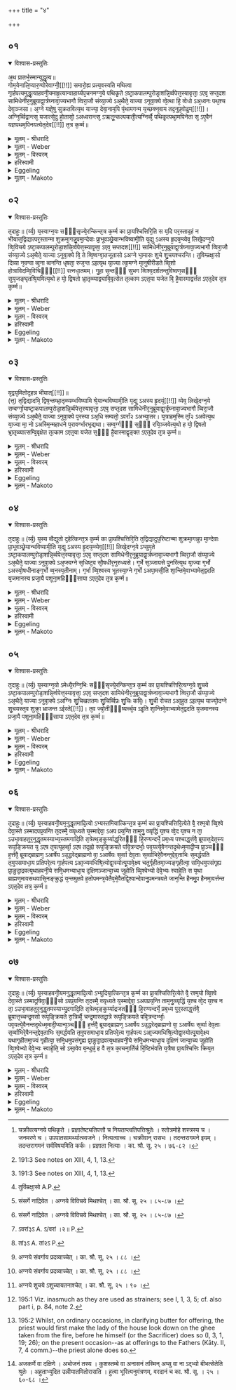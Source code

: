+++
title = "४"

+++


##  ०१


<details open><summary>विश्वास-प्रस्तुतिः</summary>

अ᳘थ प्रातर्भ᳘स्मान्युद्धृ᳘त्य॥  
गोम᳘येनालि᳘प्यार᳘ण्योरेवाग्नी᳘[[!!]] समारो᳘ह्य प्रत्य᳘वस्यति मथित्वा गा᳘र्हपत्यमुद्धृ᳘त्याहवनी᳘यमाहृ᳘त्यान्वाहार्य्यप᳘चनमग्न᳘ये पथिकृ᳘ते ऽष्टा᳘कपालम्पुरोडा᳘शन्नि᳘र्व्वपेत्त᳘स्यावृत्ता᳘ ऽएव᳘ सप्त᳘दश सामिधेनीर᳘नुब्रूयाद्वा᳘र्त्रघ्नावा᳘ज्यभागौ व्विरा᳘जौ संय्या᳘ज्ये ऽअ᳘थैते᳘ याज्या ऽनुवा᳘क्ये व्वे᳘त्था हि᳘ व्वेधो ऽअ᳘ध्वनः पथ᳘श्च देवा᳘ञ्जसा। अ᳘ग्ने यज्ञे᳘षु सुक्रतवित्य᳘थ याज्या᳘ देवा᳘नाम᳘पि पं᳘थामगन्म य᳘च्छक्न᳘वाम तद᳘नुप्र᳘वोढुम्[[!!]]। अग्नि᳘र्व्विद्वान्त्स᳘ यजात्से᳘दु हो᳘तासो᳘ ऽअध्वरान्त्स᳘ ऽऋतू᳘न्कल्पयाती᳘त्यग्निर्व्वै᳘ पथिकृ᳘त्पथा᳘मपिनेता स᳘ ऽए᳘वैनं यज्ञपथम᳘पिनयत्येत᳘देव[[!!]] त᳘त्र क᳘र्म्म॥
</details>

<details><summary>मूलम् - श्रीधरादि</summary>

अ᳘थ प्रातर्भ᳘स्मान्युद्धृ᳘त्य॥  
गोम᳘येनालि᳘प्यार᳘ण्योरेवाग्नी᳘[[!!]] समारो᳘ह्य प्रत्य᳘वस्यति मथित्वा गा᳘र्हपत्यमुद्धृ᳘त्याहवनी᳘यमाहृ᳘त्यान्वाहार्य्यप᳘चनमग्न᳘ये पथिकृ᳘ते ऽष्टा᳘कपालम्पुरोडा᳘शन्नि᳘र्व्वपेत्त᳘स्यावृत्ता᳘ ऽएव᳘ सप्त᳘दश सामिधेनीर᳘नुब्रूयाद्वा᳘र्त्रघ्नावा᳘ज्यभागौ व्विरा᳘जौ संय्या᳘ज्ये ऽअ᳘थैते᳘ याज्या ऽनुवा᳘क्ये व्वे᳘त्था हि᳘ व्वेधो ऽअ᳘ध्वनः पथ᳘श्च देवा᳘ञ्जसा। अ᳘ग्ने यज्ञे᳘षु सुक्रतवित्य᳘थ याज्या᳘ देवा᳘नाम᳘पि पं᳘थामगन्म य᳘च्छक्न᳘वाम तद᳘नुप्र᳘वोढुम्[[!!]]। अग्नि᳘र्व्विद्वान्त्स᳘ यजात्से᳘दु हो᳘तासो᳘ ऽअध्वरान्त्स᳘ ऽऋतू᳘न्कल्पयाती᳘त्यग्निर्व्वै᳘ पथिकृ᳘त्पथा᳘मपिनेता स᳘ ऽए᳘वैनं यज्ञपथम᳘पिनयत्येत᳘देव[[!!]] त᳘त्र क᳘र्म्म॥
</details>

<details><summary>मूलम् - Weber</summary>

अ᳘थ प्रातर्भ᳘स्मान्युद्धृ᳘त्य ॥  
गोम᳘येनालि᳘प्यार᳘ण्योरेॗवाग्नी᳘ समारो᳘ह्य प्रत्य᳘वस्यति मथित्वा गा᳘र्हपत्यमुद्धृ᳘त्याहवनी᳘यमाहृ᳘त्यान्वाहार्यप᳘चनमग्न᳘ये पथिकृ᳘तेऽष्टा᳘कपालं पुरोडा᳘शं नि᳘र्वपेत्त᳘स्यावृत्ता᳘ एव᳘ सप्त᳘दश सामिधेनीर᳘नुब्रूयाद्वा᳘र्त्रघ्नावा᳘ज्यभागौ विरा᳘जौ संयाॗज्येऽअ᳘थैते᳘ याज्यानुवाॗक्ये वे᳘त्था हि᳘ वेधोऽअ᳘ध्वनः पथ᳘श्च देवा᳘ञ्जसा अ᳘ग्ने यज्ञे᳘षु सुक्रतवित्य᳘थ याज्या᳘ देवा᳘नाम᳘पि प᳘न्थामगन्म य᳘च्छक्न᳘वाम त᳘दनुप्र᳘वोढुम् अग्नि᳘र्विद्वान्त्स᳘ यज्ञात्से᳘द हो᳘ता सो᳘ऽअध्वरान्त्स᳘ ऋतू᳘न्कल्पयाती᳘त्यग्निर्वै᳘ पथिकृ᳘त्पथा᳘मपिनेता स᳘ एॗवैनं यज्ञपथमपिनयत्येत᳘देव᳘ त᳘त्र क᳘र्म ॥
</details>

<details><summary>मूलम् - विस्वरम्</summary>


</details>

<details><summary>हरिस्वामी</summary>

अथ प्रातर्भस्मान्युद्धृत्य, गोमयेनालिप्य, अरण्योरेवाग्नी समारोह्य प्रत्यवस्यति । मथित्वा गार्हपत्यम्, उद्धृत्याहवनीयम्, आहृत्यान्वाहार्यपचनम्, अग्नये [^१_५९] पथिकृते ऽष्टाकपालं पुरोडाशं निर्वपेत् । तस्यावृत् । ता एव सप्तदश सामिधेनीरनुब्रूयात् । वार्त्रघ्नावाज्यभागौ । विराजौ संयाज्ये । अथैते याज्यानुवाक्ये- **"वेत्था हि वेधो अध्वनः पथश्च देवांजसा । अग्ने यज्ञेषु सुक्रतो"**- इति । अथ याज्या- **"देवानामपि पन्थामगन्म यच्छक्रवाम तदनु प्रवोढुम् । अग्निर्विद्वान्त्स यजात्सेदु होतासो अध्वरान्त्स ऋतून्कल्पयाति"**- इति । अग्निर्वै पथिकृत् । पथामपि नेता । स एवैनं यज्ञपथमपिनयति । एतदेव तत्र कर्म ॥ १ ॥ 

[^१_५९]: चक्रीवत्यग्नये पथिकृते । प्रज्ञातेष्ट्यतिपत्तौ च नियताप्त्वतिपत्तिश्रुतेः । स्तोत्रमोहे शस्त्रस्य च । जनमरणे च । उपपातसामर्थ्यात्स्वजने । नित्यत्वाच्च । चक्रीवान् रासभः । तदन्तरागमने इयम् । तदन्तरागमनं सर्वविषयमिति कर्कः । प्रज्ञाता नित्याः । का. श्रौ. सू. २५ । ७६-८२ । 
</details>

<details><summary>Eggeling</summary>

1. And, in the morning, having taken out the ashes, and smeared (the fire-places) with cow-dung, he lifts the two fires on the churning-sticks, and returns (to the offering-ground). Having then churned out the Gārhapatya, taken out the Āhavanīya, and brought the Anvāhārya-pacana (to the southern hearth), he should prepare a cake on eight potsherds to Agni Pathikr̥t (the path-maker). The course of procedure thereof (is as follows):--he should recite those same seventeen kindling-verses; the two butter-portions relate to the slaying of Vr̥tra [^egg_531]; the saṁyājyās are two Virāj verses [^egg_531]; and the invitatory and offering formulas are as follows:--(the anuvākyā, R̥g-veda VI, 16, 3), 'For thou, most wise Agni, divine disposer, readily knowest the ways and paths at sacrifices;' and the yājyā (R̥g-veda X, 2, 3), 'We have entered upon the path of the gods to carry on what we can do: the wise Agni shall sacrifice,

[^egg_531]: 191:3 See notes on XIII, 4, 1, 13.

he shall be the priest, he shall order the sacrifices and their seasons;' for Agni is the path-maker, the guide of paths: he, verily, guides him upon the path of sacrifice. This, then, is the rite performed in that case.
</details>

<details><summary>मूलम् - Makoto</summary>

अ᳓थ प्रा᳓त᳓र् भ᳓स्मा᳓न्य् उद्धृ᳓त्य ।॥  
गोम᳓येना᳓लि᳓प्या᳓र᳓ण्योर् एवा᳙ग्नी᳓ समा᳓रो᳓ह्य प्रत्य᳓वस्यति मथित्वा᳓ गा᳓र्हपत्यम् उद्धृ᳓त्या᳓हवनीयम् आ᳓हृ᳓त्या᳓न्वा᳓हा᳓र्यप᳓चनम् अग्न᳓ये पथिकृ᳓ते ऽष्टा᳓कपा᳓लं पुरोडा᳓शं नि᳓र्वपेत् त᳓स्या᳓वृ᳓त् ता᳓ एव᳓ सप्त᳓दश सा᳓मिधेनी᳓र् अ᳓नुब्रूया᳓द् वा᳓र्त्रघ्ना᳓व् आ᳓ज्यभा᳓गौ विरा᳓जौ संया᳓ज्ये᳙ अ᳓थैते᳓ या᳓ज्या᳓नुवा᳓क्ये᳙ वे᳓त्था᳓ हि᳓ वेधो᳓ अ᳓ध्वनः पथ᳓श् च देवा᳓ञ्जसा᳓ अ᳓ग्ने यज्ञे᳓षु सुक्रतव् इ᳓त्य् अ᳓थ या᳓ज्या᳓ देवा᳓ना᳓म् अ᳓पि प᳓न्था᳓म् अगन्म य᳓च् छक्न᳓वा᳓म त᳓द् अनुप्र᳓वोढुम् अग्नि᳓र् विद्वा᳓न्त् स᳓ यज्ञा᳓त् से᳓द् उ हो᳓ता᳓ सो᳓ अध्वरा᳓न्त् स᳓ ऋतू᳓न् कल्पया᳓ती᳓त्य् अग्नि᳓र् वै᳓ पथिकृ᳓त् पथा᳓म् अपिनेता᳓ स᳓ एवै᳙नं यज्ञपथ᳓म् अ᳓पिनयत्य् एत᳓द् एव᳓ त᳓त्र क᳓र्म ॥॥
</details>


##  ०२


<details open><summary>विश्वास-प्रस्तुतिः</summary>

त᳘दाहुः॥ 
(र्य्य᳘) य᳘स्याग्न᳘यः सᳫँ᳭सृज्ये᳘रन्किन्त᳘त्र क᳘र्म्म का प्रा᳘यश्चित्तिरि᳘ति स य᳘दि पर᳘स्ताद᳘हं न भीयात्त᳘द्विद्यात्पर᳘स्तान्मा शुक्रमा᳘गन्नु᳘पमा᳘न्देवाः प्रा᳘भूवञ्छ्रे᳘यान्भविष्यामी᳘ति य᳘द्यु ऽअस्य हृ᳘दय᳘म्व्येव᳘ लिखे᳘दग्न᳘ये व्वि᳘विचये ऽष्टा᳘कपालम्पुरोडा᳘शन्नि᳘र्व्वपेत्त᳘स्यावृ᳘त्ता᳘ ऽएव᳘ सप्तदश[[!!]] सामिधेनीर᳘नुब्रूयाद्वा᳘र्त्रघ्नावा᳘ज्यभागौ व्विरा᳘जौ संय्या᳘ज्ये ऽअ᳘थैते᳘ याज्या ऽनुवा᳘क्ये वि᳘ ते व्वि᳘ष्वग्वा᳘तजूतासो ऽअग्ने भा᳘मासः शुचे शु᳘चयश्चरन्ति। तुविम्म्रक्षा᳘सो दिव्या न᳘वग्वा व्व᳘ना व्वनन्ति धृषता᳘ रुज᳘न्त ऽइत्य᳘थ या᳘ज्या त्वा᳘मग्ने मा᳘नुषीरीडते व्वि᳘शो होत्राविदम्वि᳘विचिᳫँ᳭[[!!]] रत्नधा᳘तमम्। गु᳘हा स᳘न्तᳫँ᳭ सुभग व्विश्व᳘दर्शतन्तुविष्वण᳘सᳫँ᳭ सुय᳘जङ्घृतश्रि᳘यमित्य᳘थो ह यो᳘ द्विषतो भ्रा᳘तृव्व्याद्व्यावि᳘वृत्सेत त᳘त्काम ऽएत᳘या यजेत वि᳘ है᳘वास्माद्वर्त्तत ऽएत᳘देव त᳘त्र क᳘र्म्म॥
</details>

<details><summary>मूलम् - श्रीधरादि</summary>

त᳘दाहुः॥ 
(र्य्य᳘) य᳘स्याग्न᳘यः सᳫँ᳭सृज्ये᳘रन्किन्त᳘त्र क᳘र्म्म का प्रा᳘यश्चित्तिरि᳘ति स य᳘दि पर᳘स्ताद᳘हं न भीयात्त᳘द्विद्यात्पर᳘स्तान्मा शुक्रमा᳘गन्नु᳘पमा᳘न्देवाः प्रा᳘भूवञ्छ्रे᳘यान्भविष्यामी᳘ति य᳘द्यु ऽअस्य हृ᳘दय᳘म्व्येव᳘ लिखे᳘दग्न᳘ये व्वि᳘विचये ऽष्टा᳘कपालम्पुरोडा᳘शन्नि᳘र्व्वपेत्त᳘स्यावृ᳘त्ता᳘ ऽएव᳘ सप्तदश[[!!]] सामिधेनीर᳘नुब्रूयाद्वा᳘र्त्रघ्नावा᳘ज्यभागौ व्विरा᳘जौ संय्या᳘ज्ये ऽअ᳘थैते᳘ याज्या ऽनुवा᳘क्ये वि᳘ ते व्वि᳘ष्वग्वा᳘तजूतासो ऽअग्ने भा᳘मासः शुचे शु᳘चयश्चरन्ति। तुविम्म्रक्षा᳘सो दिव्या न᳘वग्वा व्व᳘ना व्वनन्ति धृषता᳘ रुज᳘न्त ऽइत्य᳘थ या᳘ज्या त्वा᳘मग्ने मा᳘नुषीरीडते व्वि᳘शो होत्राविदम्वि᳘विचिᳫँ᳭[[!!]] रत्नधा᳘तमम्। गु᳘हा स᳘न्तᳫँ᳭ सुभग व्विश्व᳘दर्शतन्तुविष्वण᳘सᳫँ᳭ सुय᳘जङ्घृतश्रि᳘यमित्य᳘थो ह यो᳘ द्विषतो भ्रा᳘तृव्व्याद्व्यावि᳘वृत्सेत त᳘त्काम ऽएत᳘या यजेत वि᳘ है᳘वास्माद्वर्त्तत ऽएत᳘देव त᳘त्र क᳘र्म्म॥
</details>

<details><summary>मूलम् - Weber</summary>

त᳘दाहुः ॥ 
य᳘स्याग्न᳘यः सᳫंसृज्ये᳘रन्किं त᳘त्र क᳘र्म का प्रा᳘यश्चित्तिरि᳘ति स य᳘दि पर᳘स्ताद्द᳘हन्नभीयात्त᳘द्विद्यात्पर᳘स्तान्मा शुक्रमा᳘गन्नु᳘प मां᳘ देवाः प्रा᳘भूवञ्छ्रे᳘यान्भविष्यामी᳘ति य᳘द्युऽअस्य हृ᳘दॗयं व्येव᳘ लिखे᳘दग्न᳘ये वि᳘विचयेऽष्टा᳘कपालं पुरोडा᳘शं नि᳘र्वपेत्त᳘स्यावृ᳘त्ता᳘ एव᳘ सप्त᳘दश सामिधेनीर᳘नुब्रूयाद्वा᳘र्त्रघ्नावा᳘ज्यभागौ विरा᳘जौ संयाॗज्येऽअ᳘थैते᳘ याज्यानुवाॗक्ये वि᳘ ते वि᳘ष्वग्वा᳘तजूतासोऽअग्ने भा᳘मासः शुचे शु᳘चयश्चरन्ति तुविम्रक्षा᳘सो [^wbr_1] दिव्या न᳘वग्वा व᳘नावनन्ति धृषता᳘ रुज᳘न्त इत्य᳘थ याॗज्या त्वा᳘मग्ने मा᳘नुषीरीडते वि᳘शो होत्रावि᳘दं वि᳘विचिᳫं रत्नधा᳘तमम् गु᳘हा स᳘न्तᳫं सुभग विश्व᳘दर्शतं तुविष्वण᳘सᳫं सुय᳘जं घृतश्रि᳘यमित्य᳘थो ह यो᳘ द्विषतो भ्रा᳘तृव्याद्व्यावि᳘वृत्सेत त᳘त्काम एत᳘या यजेत वि᳘ हैॗवास्माद्वर्तत एत᳘देव त᳘त्र क᳘र्म ॥  

[^wbr_1]: तुविंम्रक्षा᳘सो A.P.
</details>

<details><summary>मूलम् - विस्वरम्</summary>


</details>

<details><summary>हरिस्वामी</summary>

तदाहुः- यस्याग्नयः संसृज्येरन् [^१_६०] । किं तत्र कर्म । का प्रायश्चित्तिरिति । स यदि परस्तादहं न भीयात् । तद्विद्यात् । परस्तान्मा शुक्रमागन्नुप मां देवाः प्राभूवन् श्रेयान् भविष्यामि इति । यद्यु अस्य हृदयं व्येव लिखेत् । अग्नये [^२_६०] विविचये ऽष्टाकपालं पुरोडाशं निर्वपेत् । तस्यावृत् । ता एव सप्तदश सामिधेनीरनुब्रूयात् । वार्त्रघ्नावाज्यभागौ । विराजौ संयाज्ये । अथैते याज्यानुवाक्ये- **"वि ते विप्वग्वातजूतासो अग्ने भामासः शुचे शुचयश्चरन्ति । तुविम्रक्षासो दिव्या नवग्वा वना वनन्ति धृषता रुजन्तः"**- इति । अथ याज्या- **"त्वामग्ने मानुषीरीडते विशो होत्राविदं विविचिँ‍ रत्नधातमम् । गुहा संतँ सुभग विश्वदर्शतं तुविष्वणसँ सुयजं घृतश्रियम्"**- इति । अथो ह यो द्विषतो भ्रातृव्याद्व्याविवृत्सेत । तत्काम एतया यजेत । वि हैवास्माद्वर्तते । एतदेव तत्र कर्म ॥ २ ॥ 

[^१_६०]: संसर्गे नाद्रियेत । अग्नये विविचये मिथश्चेत् । का. श्रौ. सू. २५ । ८५-८७ । 

[^२_६०]: संसर्गे नाद्रियेत । अग्नये विविचये मिथश्चेत् । का. श्रौ. सू. २५ । ८५-८७ ।
</details>

<details><summary>Eggeling</summary>

2. They also say, 'If any one's fires were to come in contact with each other, what rite and what expiation would there be in that case?' If this burning (fire) were to come (to the other) from behind, he may know that light has come to him from beyond; that the gods have helped him, and that he will become more glorious. But if his heart should at all misgive him, let him prepare a cake on eight potsherds for Agni Vivici (the discerning). The course of procedure thereof (is as follows):--he should recite those same seventeen kindling-verses; the two butter-portions relate to the slaying of Vr̥tra; the saṁyājyās are two Virāj verses; and the invitatory and offering formulas are as follows:--(the anuvākyā, R̥g-veda VI, 6, 3), 'Thy brilliant, wind-sped flames, bright Agni, spread in every direction: the divine ninefold destroyers overpower the woods, boldly crushing them;' and the yājyā (R̥g-veda V, 8, 3), 'The tribes of men glorify thee, Agni, the discerning knower of offerings, and most liberal dispenser of treasures; thee, O wealthy one, dwelling in secret, yet visible to all, loud-sounding offerer of sacrifice, glorying in ghee!' And if any one should desire to rid himself of his spiteful enemy, let him, with that object in view, perform this offering, and he verily will rid himself of him. This; then, is the rite performed in that case.
</details>

<details><summary>मूलम् - Makoto</summary>

त᳓द् आ᳓हुः ।॥  
य᳓स्या᳓ग्न᳓यः सँसृज्ये᳓रन् किं᳓ त᳓त्र क᳓र्म का᳓ प्रा᳓यश्चित्तिर् इ᳓ति स᳓ य᳓दि पर᳓स्ता᳓द् द᳓हन्न् अभीया᳓त् त᳓द् विद्या᳓त् पर᳓स्ता᳓न् मा᳓ शुक्र᳓म् आ᳓गन्न् उ᳓प मां᳓ देवाः᳓ प्रा᳓भूवञ् छ्रे᳓या᳓न् भविष्या᳓मी᳓ति य᳓द्य् उ अस्य हृ᳓दयं व्य् ए᳙व᳓ लिखे᳓द् अग्न᳓ये वि᳓विचये ऽष्टा᳓कपा᳓लं पुरोडा᳓शं नि᳓र्वपेत् त᳓स्या᳓वृ᳓त् ता᳓ एव᳓ सप्त᳓दश सा᳓मिधेनी᳓र् अ᳓नुब्रूया᳓द् वा᳓र्त्रघ्ना᳓व् आ᳓ज्यभा᳓गौ विरा᳓जौ संया᳓ज्ये᳙ अ᳓थैते᳓ या᳓ज्या᳓नुवा᳓क्ये᳙ वि᳓ ते वि᳓ष्वग् वा᳓ता᳓जूता᳓सो अग्ने भा᳓मा᳓सः शुचे शुचयश् चरन्ति तुविम्रक्षा᳓सो दिव्या᳓ न᳓वग्वा᳓ व᳓ना᳓वनन्ति धृषता᳓ रुज᳓न्त इ᳓त्य् अ᳓थ या᳓ज्या᳙ त्वा᳓म् अग्ने मा᳓नुषीर् ईडते वि᳓शो होत्रा᳓वि᳓दं वि᳓विचिँ रत्नधा᳓तमम् गु᳓हा᳓ स᳓न्तँ सुभग विश्व᳓दर्शतं तुविष्वण᳓सँ सुय᳓जं घृतश्रि᳓यम् इ᳓त्य् अ᳓थो ह यो᳓ द्विषतो᳓ भ्रा᳓तृव्या᳓द् व्या᳓वि᳓वृत्सेत त᳓त्का᳓म एत᳓या᳓ यजेत वि᳓ हैवा᳙स्मा᳓द् वर्तत एत᳓द् एव᳓ त᳓त्र क᳓र्म ॥॥
</details>


##  ०३


<details open><summary>विश्वास-प्रस्तुतिः</summary>

य᳘द्वय᳘मितोद᳘हन्न भीयात्[[!!]]॥  
(त्त᳘) त᳘द्विद्यादभि᳘ द्विष᳘न्तम्भ्रा᳘तृव्व्यम्भविष्यामि श्रे᳘यान्भविष्यामी᳘ति य᳘द्यु ऽअस्य हृ᳘दयं᳘[[!!]] व्येव᳘ लिखे᳘दग्न᳘ये सम्वर्ग्गा᳘याष्टा᳘कपालम्पुरोडा᳘शन्नि᳘र्व्वपेत्त᳘स्यावृत्ता᳘ ऽएव᳘ सप्त᳘दश सामिधेनीर᳘नुब्रूयाद्वा᳘र्त्र᳘घ्नावा᳘ज्यभागौ व्विरा᳘जौ संय्या᳘ज्ये ऽअ᳘थैते᳘ याज्या ऽनुवा᳘क्ये प᳘रस्या ऽअ᳘धि सम्वतो᳘ ऽवराँ२ ऽअभ्या᳘तर। य᳘त्राहम᳘स्मि ताँ᳘२ ऽअवेत्य᳘थ या᳘ज्या मा᳘ नो ऽअस्मि᳘न्महाधने प᳘रावर्ग्भारभृ᳘द्यथा। सम्व᳘र्ग्गᳫँ᳭ स᳘ᳫँ᳘ रयि᳘ञ्जयेत्य᳘थो ह यो᳘ द्विषतो भ्रा᳘तृव्व्यात्सम्वि᳘वृक्षेत त᳘त्काम ऽएत᳘या यजेत स᳘ᳫँ᳘ है᳘वास्माद्वृङ्क्त ऽएत᳘देव त᳘त्र क᳘र्म्म॥
</details>

<details><summary>मूलम् - श्रीधरादि</summary>

य᳘द्वय᳘मितोद᳘हन्न भीयात्[[!!]]॥  
(त्त᳘) त᳘द्विद्यादभि᳘ द्विष᳘न्तम्भ्रा᳘तृव्व्यम्भविष्यामि श्रे᳘यान्भविष्यामी᳘ति य᳘द्यु ऽअस्य हृ᳘दयं᳘[[!!]] व्येव᳘ लिखे᳘दग्न᳘ये सम्वर्ग्गा᳘याष्टा᳘कपालम्पुरोडा᳘शन्नि᳘र्व्वपेत्त᳘स्यावृत्ता᳘ ऽएव᳘ सप्त᳘दश सामिधेनीर᳘नुब्रूयाद्वा᳘र्त्र᳘घ्नावा᳘ज्यभागौ व्विरा᳘जौ संय्या᳘ज्ये ऽअ᳘थैते᳘ याज्या ऽनुवा᳘क्ये प᳘रस्या ऽअ᳘धि सम्वतो᳘ ऽवराँ२ ऽअभ्या᳘तर। य᳘त्राहम᳘स्मि ताँ᳘२ ऽअवेत्य᳘थ या᳘ज्या मा᳘ नो ऽअस्मि᳘न्महाधने प᳘रावर्ग्भारभृ᳘द्यथा। सम्व᳘र्ग्गᳫँ᳭ स᳘ᳫँ᳘ रयि᳘ञ्जयेत्य᳘थो ह यो᳘ द्विषतो भ्रा᳘तृव्व्यात्सम्वि᳘वृक्षेत त᳘त्काम ऽएत᳘या यजेत स᳘ᳫँ᳘ है᳘वास्माद्वृङ्क्त ऽएत᳘देव त᳘त्र क᳘र्म्म॥
</details>

<details><summary>मूलम् - Weber</summary>

य᳘द्वय᳘मितो द᳘हन्नभीया᳟त् ॥  
त᳘द्विद्यादभि᳘ द्विष᳘न्तं भ्रा᳘तृव्यं भविष्यामि श्रे᳘यान्भविष्यामी᳘ति य᳘द्युऽअस्य हृ᳘दॗयं व्येव᳘ लिखे᳘दग्न᳘ये संवर्गा᳘याष्टा᳘कपालं पुरोडा᳘शं नि᳘र्वपेत्त᳘स्यावृत्ता᳘ एव᳘ सप्त᳘दश सामिधेनीर᳘नुब्रूयाद्वा᳘र्त्रघ्नावा᳘ज्यभागौ विरा᳘जौ संयाॗज्येऽअ᳘थैते᳘ याज्यानुवाॗक्ये प᳘रस्याऽअ᳘धि संवतो᳘ऽवराᳫं२॥ऽअभ्या᳘तर [^wbr_2] य᳘त्राहम᳘स्मि ता᳘ᳫं᳘२॥ऽअवेत्य᳘थ [^wbr_3] याॗज्या मा᳘ नोऽअस्मि᳘न्महाधने प᳘रावर्ग्भारभृ᳘द्यथा सं᳘ व᳘र्गᳫं सᳫं रयिं᳘ जयेत्य᳘थो ह यो᳘ द्विषतो भ्रा᳘तृव्यात्संवि᳘वृक्षेत त᳘त्काम एत᳘या यजेत सᳫं हैॗवास्माद्वृङ्क्तऽएत᳘देव त᳘त्र क᳘र्म ॥ 

[^wbr_2]: ऽवरां३ऽ A. ऽ/वरां ।२॥ P.

[^wbr_3]: तां३ऽ A. तां२ऽ P.
</details>

<details><summary>मूलम् - विस्वरम्</summary>


</details>

<details><summary>हरिस्वामी</summary>

यद्द्वयमितोदहं [^१_६१] न भीयात् । तद्विद्यात् । अभि द्विषंतं भातृव्यं भविष्यामि, श्रेयान् भविष्यामीति । यद्यु अस्य हृदयं व्येव लिखेत् । अग्नये संवर्गायाष्टाकपालं पुरोडाशं निर्वपेत् । तस्यावृत् । ता एव सप्तदश सामिधेनीरनुब्रूयात् । वार्त्रघ्नावाज्यभागौ । विराजौ संयाज्ये । अथैते याज्यानुवाक्ये- **"परस्या अधि संवतो ऽवरा२ँ ऽअभ्यातर । यत्राहमस्मि ता२ँ ऽअव"**- (वा. सं. ११ । ७१) इति । अथ याज्या- **"मा नो अस्मिन्महाधने परावर्ग्भारभृद्यथा । संवर्गं संरयिं जय"**- इति । अथो ह यो द्विषतो भ्रातृव्यात् संविवृक्षेत । तत्काम एतया यजेत । सं हैवास्मात् वृंक्ते । एतदेव तत्र कर्म ॥ ३ ॥ 

[^१_६१]: अग्नये संवर्गाय प्रदव्याच्चेत् । का. श्रौ. सू. २५ । ८८ । 
</details>

<details><summary>Eggeling</summary>

3. If, however, this burning (fire) were to come from this side, he may know that he will overcome his spiteful enemy; that he will become more glorious. But if his heart should at all misgive him, let him prepare a cake on eight potsherds for Agni Saṁvarga (the despoiler). The course of procedure thereof (is as follows):--he should recite those same seventeen kindling-verses; the two butter-portions relate to the slaying of Vr̥tra, the saṁyājyās are two Virāj verses; and the invitatory and offering formulas are as follows:--(R̥g-veda VIII, 75, 15; Vāj. S. XI, 71), 'From the far region cross thou over to the near: protect thou that wherein I am!' and the yājyā (R̥g-veda VIII, 75, 12), 'Desert us not in this great strife, like as the bearer of a load: win thou the spoil (saṁ vargaṁ jaya), win riches thou!' And if any one desire to despoil his spiteful enemy, let him, with that object in view, perform this offering, and he verily will despoil him. This, then, is the rite performed in that case.
</details>

<details><summary>मूलम् - Makoto</summary>

य᳓द् व् अय᳓म् इतो᳓ द᳓हन्न् अभीया᳓त् ।॥  
त᳓द् विद्या᳓द् अभि᳓ द्वि᳓षन्तं भ्रा᳓तृव्यं भविष्या᳓मि श्रे᳓या᳓न् भविष्या᳓मी᳓ति य᳓द्य् उ अस्य हृ᳓दयं व्य् ए᳙व᳓ लिखे᳓द् अग्न᳓ये संवर्गा᳓या᳓ष्टा᳓कपा᳓लं पुरोडा᳓शं नि᳓र्वपेत् त᳓स्या᳓वृ᳓त् ता᳓ एव᳓ सप्त᳓दश सा᳓मिधेनी᳓र् अ᳓नुब्रूया᳓द् वा᳓र्त्रघ्ना᳓व् आ᳓ज्यभा᳓गौ विरा᳓जौ संया᳓ज्ये᳙ अ᳓थैते᳓ या᳓ज्या᳓नुवा᳓क्ये᳙ प᳓रस्या᳓ अ᳓धि संवतो᳓ ऽवराँ᳓ अभ्या᳓तर य᳓त्रा᳓ह᳓म् अ᳓स्मि ताँ᳓ अवेत्य् अ᳓थ या᳓ज्या᳙ मा᳓ नो अस्मि᳓न् महा᳓धने प᳓रा᳓वर्ग्भा᳓रभृ᳓द् यथा᳓ स᳓ व᳓र्गँ सँ᳓ रयिं᳓ जयेत्य᳓थो ह यो᳓ द्विष्तो᳓ भ्रा᳓तृव्या᳓त् संवि᳓वृक्षेत त᳓त्का᳓म एत᳓या᳓ यजेत सँ᳓ हैवा᳙स्मा᳓द् वृङ्क्त एत᳓द् एव᳓ त᳓त्र क᳓र्म ॥॥
</details>


##  ०४


<details open><summary>विश्वास-प्रस्तुतिः</summary>

त᳘दाहुः॥ 
(र्य्य᳘) य᳘स्य व्वैद्युतो द᳘हेत्किन्त᳘त्र क᳘र्म्म का प्रा᳘यश्चित्तिरि᳘ति त᳘द्विद्यादुप᳘रिष्टान्मा शुक्रमा᳘गन्नुप मा᳘न्देवाः प्रा᳘भूवञ्छ्रे᳘यान्भविष्यामी᳘ति य᳘द्यु ऽअस्य हृ᳘दय᳘म्व्येव᳘[[!!]] लिखे᳘दग्न᳘ये ऽप्सुम᳘ते ऽष्टा᳘कपालम्पुरोडा᳘शन्नि᳘र्व्वपेत्त᳘स्यावृत्ता᳘ ऽएव᳘ सप्त᳘दश सामिधेनीर᳘नुब्रूयाद्वा᳘र्त्रघ्नावा᳘ज्यभागौ व्विरा᳘जौ संय्या᳘ज्ये ऽअ᳘थैते᳘ याज्या ऽनुवा᳘क्ये ऽअ᳘प्स्वग्ने स᳘धिष्ट᳘व सौ᳘षधीर᳘नुरुध्यसे। ग᳘र्भे स᳘ञ्जायसे पु᳘नरित्य᳘थ या᳘ज्या ग᳘र्भो ऽअस्यो᳘षधीनाङ्ग᳘र्भो व्व᳘नस्प᳘तीनाम्। ग᳘र्भा व्वि᳘श्वस्य भूतस्या᳘ग्ने ग᳘र्भो ऽअपा᳘मसी᳘ति शा᳘न्तिमे᳘वाभ्यामेत᳘द्वदति य᳘जमानस्य प्रजा᳘यै पशूना᳘महिᳫँ᳭साया ऽएत᳘देव त᳘त्र क᳘र्म्म॥
</details>

<details><summary>मूलम् - श्रीधरादि</summary>

त᳘दाहुः॥ 
(र्य्य᳘) य᳘स्य व्वैद्युतो द᳘हेत्किन्त᳘त्र क᳘र्म्म का प्रा᳘यश्चित्तिरि᳘ति त᳘द्विद्यादुप᳘रिष्टान्मा शुक्रमा᳘गन्नुप मा᳘न्देवाः प्रा᳘भूवञ्छ्रे᳘यान्भविष्यामी᳘ति य᳘द्यु ऽअस्य हृ᳘दय᳘म्व्येव᳘[[!!]] लिखे᳘दग्न᳘ये ऽप्सुम᳘ते ऽष्टा᳘कपालम्पुरोडा᳘शन्नि᳘र्व्वपेत्त᳘स्यावृत्ता᳘ ऽएव᳘ सप्त᳘दश सामिधेनीर᳘नुब्रूयाद्वा᳘र्त्रघ्नावा᳘ज्यभागौ व्विरा᳘जौ संय्या᳘ज्ये ऽअ᳘थैते᳘ याज्या ऽनुवा᳘क्ये ऽअ᳘प्स्वग्ने स᳘धिष्ट᳘व सौ᳘षधीर᳘नुरुध्यसे। ग᳘र्भे स᳘ञ्जायसे पु᳘नरित्य᳘थ या᳘ज्या ग᳘र्भो ऽअस्यो᳘षधीनाङ्ग᳘र्भो व्व᳘नस्प᳘तीनाम्। ग᳘र्भा व्वि᳘श्वस्य भूतस्या᳘ग्ने ग᳘र्भो ऽअपा᳘मसी᳘ति शा᳘न्तिमे᳘वाभ्यामेत᳘द्वदति य᳘जमानस्य प्रजा᳘यै पशूना᳘महिᳫँ᳭साया ऽएत᳘देव त᳘त्र क᳘र्म्म॥
</details>

<details><summary>मूलम् - Weber</summary>

त᳘दाहुः ॥ 
य᳘स्य वैद्युतो द᳘हेत्किं त᳘त्र क᳘र्म का प्रा᳘यश्चित्तिरि᳘ति त᳘द्विद्यादुप᳘रिष्टान्मा शुक्रमा᳘गन्नुप मां᳘ देवाः प्रा᳘भूवञ्छ्रे᳘यान्भविष्यामी᳘ति य᳘द्युऽअस्य हृ᳘दॗयं व्येव᳘ लिखे᳘दग्न᳘येऽप्तुमतेऽष्टा᳘कपालं पुरोडा᳘शं नि᳘र्वपेत्त᳘स्यावृत्ता᳘ एव᳘ सप्त᳘दश सामिधेनीर᳘नुब्रूयाद्वा᳘र्त्रघ्नावा᳘ज्यभागौ विरा᳘जौ संयाॗज्येऽअ᳘थैते᳘ याज्यानुवाॗक्येऽअॗप्स्वग्ने स᳘धिष्ट᳘व सौ᳘षधीरनुरुध्यसे ग᳘र्भे स᳘न्जायसे पु᳘नरित्य᳘थ याॗज्या ग᳘र्भोऽअस्यो᳘षधीनां ग᳘र्भो व᳘नस्प᳘तीनाम् ग᳘र्भा वि᳘श्वस्य भूतस्या᳘ग्ने ग᳘र्भोऽअपा᳘मसी᳘ति शा᳘न्तिमेॗवाभ्यामेत᳘द्वदति य᳘जमानस्य प्रजा᳘यै पशूना᳘महिᳫंसायाऽएत᳘देव त᳘त्र क᳘र्म ॥
</details>

<details><summary>मूलम् - विस्वरम्</summary>

 
</details>

<details><summary>हरिस्वामी</summary>

तदाहुः- यस्य [^१_६१] वैद्युतो दहेत् । किं तत्र कर्म । का प्रायश्चित्तिरिति । तद्विद्यात् । उपरिष्टान्मा शुक्रमागन्नुप मां देवाः प्राभूवन् श्रेयान् भविष्यामि इति । यद्यु अस्य हृदयं व्येव लिखेत् । अग्नये ऽप्सुमते ऽष्टाकपालं पुरोडाशं निर्वपेत् । तस्यावृत् । ता एव सप्तदश सामिधेनीरनुब्रूयात् । वार्त्रघ्नावाज्यभागौ । विराजौ संयाज्ये । अथैते याज्या ऽनुवाक्ये- **"अप्स्वग्ने सधिष्टव सौषधीरनुरुध्यसे । गर्भे सञ्जायसे पुनः"**- इति । अथ याज्या- **"गर्भो अस्योषधीनां गर्भो वनस्पतीनाम् । गर्भो विश्वस्य भूतस्याग्ने गर्भो अपामसि"**- (वा. सं. १२ । ३६-३७) इति । शांतिमेवाभ्यामेतद्वदति । यजमानस्य प्रजायै पशूनामहिंसायै । एतदेव तत्र कर्म ॥ ४ ॥ 

[^१_६१]: अग्नये ऽप्सुमते वैद्युताश्चेत् । का. श्रौ. सू. २५ । ८९ ।
</details>

<details><summary>Eggeling</summary>

4. They also say, 'If the lightning were to burn any one's (sacrificial fire), what rite and what expiation would there be in that case?' Let him know that light has come to him from above; that the gods have helped him, and that he will become more glorious. But if his heart should at all misgive him, let him prepare a cake on eight pot sherds for Agni Apsumat (abiding in the waters). The course of procedure thereof (is as follows):he should recite those same seventeen kindling-verses; the two butter-portions relate to the slaying of Vr̥tra; the saṁyājyās are two Virāj verses; and the invitatory and offering formulas are as follows:

 --(R̥g-veda VIII, 43, 9; Vāj. S. XII, 36), 'In the waters, O Agni, is thy seat; as such thou clingest to plants: being in (their) womb, thou art born again;' and the yājyā (Vāj. S. XII, 37), 'Thou art the child of the herbs, the child of the trees, the. child of all that is, O Agni, thou art the child of the waters;'--he thereby bespeaks peace on the part of those two (fires) for the safety of the Sacrificer's family and cattle. This, then, is the rite performed in that case.
</details>

<details><summary>मूलम् - Makoto</summary>

त᳓द् आ᳓हुः ।॥  
य᳓स्य वैद्युतो᳓ द᳓हेत् किं᳓ त᳓त्र क᳓र्म का᳓ प्रा᳓यश्चित्तिर् इ᳓ति त᳓द् विद्या᳓द् उप᳓रिष्टा᳓न् मा᳓ शुक्रम् आ᳓गन्न् उ᳓प मां᳓ देवाः᳓ प्रा᳓भूवञ् छ्रे᳓या᳓न् भविष्या᳓मी᳓ति य᳓द्य् उ अस्य हृ᳓दयं व्य् ए᳙व᳓ लिखे᳓द् अग्न᳓ये ऽप्सुमते ऽष्टा᳓कपा᳓लं पुरोडा᳓शं नि᳓र्वपेत् त᳓स्या᳓वृ᳓त् ता᳓ एव᳓ सप्त᳓दश सा᳓मिधेनी᳓र् अ᳓नुब्रूया᳓द् वा᳓र्त्रघ्ना᳓व् आ᳓ज्यभा᳓गौ विरा᳓जौ संया᳓ज्ये᳙ अ᳓थैते᳓ या᳓ज्या᳓नुवा᳓क्ये᳙ अप्स्व् अ᳙ग्ने स᳓धिष् ट᳓व सौ᳓षधीर् अ᳓नुरुध्यसे ग᳓र्भे स᳓न् जा᳓यसे पु᳓नर् इ᳓त्य् अ᳓थ या᳓ज्या᳙ ग᳓र्भे अस्यो᳓षधीनां᳓ ग᳓र्भो व᳓नस्प᳓तीना᳓म् ग᳓र्भा᳓ वि᳓श्वस्य भूतस्या᳓ग्ने ग᳓र्भो अपा᳓म् असी᳓ति शा᳓न्तिम् एवा᳙भ्या᳓म् एत᳓द् वदति य᳓जमा᳓नस्य प्रजा᳓यै पशूना᳓म् अ᳓हिँसा᳓या᳓ एत᳓द् एव᳓ त᳓त्र क᳓र्म ॥॥
</details>


##  ०५


<details open><summary>विश्वास-प्रस्तुतिः</summary>

त᳘दाहुः॥ 
(र्य्य᳘) य᳘स्याग्न᳘यो ऽमेध्यै᳘रग्नि᳘भिः सᳫँ᳭सृज्ये᳘रन्किन्त᳘त्र क᳘र्म्म का प्रा᳘यश्चित्तिरि᳘त्यग्न᳘ये शु᳘चये ऽष्टा᳘कपालम्पुरोडा᳘शन्नि᳘र्व्वपेत्त᳘स्यावृत्ता᳘ ऽएव᳘ सप्त᳘दश सामिधेनीर᳘नुब्रूयाद्वा᳘र्त्रघ्नावा᳘ज्यभागौ व्विरा᳘जौ संय्या᳘ज्ये ऽअ᳘थैते᳘ याज्या ऽनुवा᳘क्ये ऽअग्निः शु᳘चिव्व्रततमः शु᳘चिर्व्विप्रः शु᳘चिः कविः᳘। शु᳘ची रोचत ऽआ᳘हुत ऽइत्य᳘थ याज्यो᳘दग्ने शु᳘चयस्त᳘व शुक्रा᳘ भ्राजन्त ऽईरते[[!!]]। त᳘व ज्यो᳘तीᳫँ᳭ष्यर्च्च᳘य ऽइ᳘ति शा᳘न्तिमे᳘वाभ्यामेत᳘द्वदति य᳘जमानस्य प्रजा᳘यै पशूना᳘महिᳫँ᳭साया ऽएत᳘देव त᳘त्र क᳘र्म्म॥
</details>

<details><summary>मूलम् - श्रीधरादि</summary>

त᳘दाहुः॥ 
(र्य्य᳘) य᳘स्याग्न᳘यो ऽमेध्यै᳘रग्नि᳘भिः सᳫँ᳭सृज्ये᳘रन्किन्त᳘त्र क᳘र्म्म का प्रा᳘यश्चित्तिरि᳘त्यग्न᳘ये शु᳘चये ऽष्टा᳘कपालम्पुरोडा᳘शन्नि᳘र्व्वपेत्त᳘स्यावृत्ता᳘ ऽएव᳘ सप्त᳘दश सामिधेनीर᳘नुब्रूयाद्वा᳘र्त्रघ्नावा᳘ज्यभागौ व्विरा᳘जौ संय्या᳘ज्ये ऽअ᳘थैते᳘ याज्या ऽनुवा᳘क्ये ऽअग्निः शु᳘चिव्व्रततमः शु᳘चिर्व्विप्रः शु᳘चिः कविः᳘। शु᳘ची रोचत ऽआ᳘हुत ऽइत्य᳘थ याज्यो᳘दग्ने शु᳘चयस्त᳘व शुक्रा᳘ भ्राजन्त ऽईरते[[!!]]। त᳘व ज्यो᳘तीᳫँ᳭ष्यर्च्च᳘य ऽइ᳘ति शा᳘न्तिमे᳘वाभ्यामेत᳘द्वदति य᳘जमानस्य प्रजा᳘यै पशूना᳘महिᳫँ᳭साया ऽएत᳘देव त᳘त्र क᳘र्म्म॥
</details>

<details><summary>मूलम् - Weber</summary>

त᳘दाहुः ॥ 
य᳘स्याग्न᳘योऽमेध्यै᳘रग्नि᳘भिः सᳫंसृज्ये᳘रन्किं त᳘त्र क᳘र्म का प्रा᳘यश्चित्तिरि᳘त्यग्न᳘ये शु᳘चयेऽष्टा᳘कपालं पुरोडा᳘शं नि᳘र्वपेत्त᳘स्यावृत्ता᳘ एव᳘ सप्त᳘दश सामिधेनीर᳘नुब्रूयाद्वा᳘र्त्रघ्नावा᳘ज्यभागौ विरा᳘जौ संयाॗज्येऽअ᳘थैते᳘ याज्यानुवाॗक्येऽअग्निः शु᳘चिव्रततमः शु᳘चिर्वि᳘प्रः शु᳘चिः कविः᳟ शु᳘ची रोचतऽआ᳘हुत इत्य᳘थ याज्यो᳘दग्ने शु᳘चयस्त᳘व शुक्रा भ्रा᳘जन्त ईरते त᳘व ज्यो᳘तीᳫंष्यर्च᳘य इ᳘ति शा᳘न्तिमेॗवाभ्यामेत᳘द्वदति य᳘जमानस्य प्रजा᳘यै पशूना᳘महिᳫंसायाऽएत᳘देव त᳘त्र क᳘र्म ॥
</details>

<details><summary>मूलम् - विस्वरम्</summary>

 
</details>

<details><summary>हरिस्वामी</summary>

तदाहुः- यस्याग्नयो ऽमेध्यैरग्निभिः [^१_६२] संसृज्येरन् । किं तत्र कर्म । का प्रायश्चित्तिरिति । अग्नये शुचये ऽष्टाकपालं पुरोडाशं निर्वपेत् । तस्यावृत् । ता एव सप्तदश सामिधेनीरनुब्रूयात् । वार्त्रघ्नावाज्यभागौ । विराजौ संयाज्ये । अथैते याज्यानुवाक्ये- **"अग्निः शुचिव्रततमः शुचिर्विप्रः शुचिः कविः । शुची रोचत आहुतः"**- इति । अथ याज्या- **"उदग्ने शुचयस्तव शुक्रा भ्राजंत ईरते । तव ज्योतींष्यर्चयः"**- इति । शांतिमेवाभ्यामेतद्वदति । यजमानस्य प्रजायै पशूनामहिंसायै । एतदेव तत्र कर्म ॥ ५ ॥ 

[^१_६२]: अग्नये शुचये ऽशुच्यायतनाश्चेत् । का. श्रौ. सू. २५ । ९० ।
</details>

<details><summary>Eggeling</summary>

5. They also say, 'If any one's fires were to come in contact with impure (profane) fires, what rite and what expiation would there be in that case?' Let him prepare a cake on eight potsherds for Agni Śuci (the bright),--the course of procedure thereof (is as follows):--he should recite those same seventeen kindling-verses; the two butter-portions relate to the slaying of Vr̥tra; the saṁyājyās are two Virāj verses; and the invitatory and offering formulas are as follows:--(R̥g-veda VIII, 44, 21), 'Agni of brightest work, the bright priest, the bright sage, brightly he shineth with offering fed;' and the yājyā (R̥g-veda VIII, 44, 17), 'Up rise thy flames, the bright, the pure, the shining, thy lights, O Agni;'--he thereby bespeaks peace to those two (kinds of fires) for the safety of the Sacrificer's family and cattle. This, then, is the rite performed in that case.
</details>

<details><summary>मूलम् - Makoto</summary>

त᳓दा᳓हुः ।॥  
य᳓स्या᳓ग्न᳓यो ऽमेध्यै᳓रग्नि᳓भिः सँसृज्ये᳓रन्किं᳓ त᳓त्र क᳓र्म का᳓ प्रा᳓यश्चित्तिरि᳓त्यग्न᳓ये शु᳓चये ऽष्टा᳓कपा᳓लं पुरोडा᳓शं नि᳓र्वपेत्त᳓स्या᳓वृत्ता᳓ एव᳓ सप्त᳓दश सा᳓मिधेनी᳓र् अ᳓नुब्रूया᳓द् वा᳓र्त्रघ्ना᳓व् आ᳓ज्यभा᳓गौ विरा᳓जौ संया᳓ज्ये᳙ अ᳓थैते᳓ या᳓ज्या᳓नुवा᳓क्ये᳙ अग्निः᳓ शु᳓चिव्रततमः शु᳓चिर्वि᳓प्रः शु᳓चिः कविः᳓ ॥  
शु᳓ची रोचत आ᳓हुत इ᳓त्य᳓थ या᳓ज्यो᳓दग्ने शु᳓चयस्त᳓व शुक्रा᳓ भ्रा᳓जन्त ईरते त᳓व ज्यो᳓तीँष्यर्च᳓य इ᳓ति शा᳓न्तिम् एवा᳙भ्या᳓म् एत᳓द् वदति य᳓जमा᳓नस्य प्रजा᳓यै पशूना᳓म् अ᳓हिँसा᳓या᳓ एत᳓द् एव᳓ त᳓त्र क᳓र्म ॥॥
</details>


##  ०६


<details open><summary>विश्वास-प्रस्तुतिः</summary>

त᳘दाहुः॥ 
(र्य्य᳘) य᳘स्याहवनी᳘यम᳘नुद्धृतमादि᳘त्यो ऽभ्यस्तमियात्किन्त᳘त्र क᳘र्म्म का प्रा᳘यश्चित्तिरि᳘त्येते वै᳘ रश्म᳘यो व्वि᳘श्वे देवा᳘स्ते ऽस्मादपप्र᳘यन्ति त᳘दस्मै᳘ व्व्यृध्यते य᳘स्माद्देवा᳘ ऽअप प्रय᳘न्ति ताम᳘नु᳘ व्व्यृद्धिं य᳘श्च व्वे᳘द य᳘श्च न ता᳘ ऽउभा᳘वाहतुर᳘नुद्धृतमस्याभ्य᳘स्तमगादि᳘ति त᳘त्रेत्थ᳘ङ्कुर्य्याद्ध᳘रितᳫँ᳭ हि᳘रण्यन्दर्भे᳘ प्रब᳘ध्य पश्चाद्ध᳘र्त्तवै᳘ ब्रूयात्त᳘देत᳘स्य रूप᳘ङ्क्रियत य᳘ ऽएष त᳘पत्य᳘हर्व्वा᳘ ऽएष तद᳘ह्नो रूप᳘ङ्क्रियते पवि᳘त्रन्दर्भाः᳘ पव᳘यत्ये᳘वैनन्तद᳘थेध्म᳘मादी᳘प्य प्रा᳘ञ्चᳫँ᳭ ह᳘र्त्तवै᳘ ब्रूयाद्ब्राह्मण᳘ ऽआर्षेय ऽउ᳘द्धरेद्ब्राह्मणो वा᳘ ऽआर्षेयः स᳘र्व्वा देव᳘ताः स᳘र्व्वाभिरे᳘वैनन्त᳘द्देव᳘ताभिः स᳘मर्द्धयति त᳘मुपसमाधा᳘य प्रतिपरे᳘त्य गा᳘र्हपत्य ऽआ᳘ज्यमधिश्रि᳘त्योद्वा᳘स्योत्पू᳘यावे᳘क्ष्य चतुर्गृहीतमा᳘ज्यङ्गृहीत्वा᳘ समि᳘धमुपसंगृ᳘ह्य प्रा᳘ङुदा᳘द्रवत्य᳘थाहवनी᳘ये समि᳘धमभ्याधा᳘य द᳘क्षिणञ्जान्वा᳘च्य जुहोति व्वि᳘श्वेभ्यो देवे᳘भ्यः स्वाहे᳘ति स य᳘था ब्राह्मण᳘मावसथवासि᳘नङ्क्रुद्धं य᳘न्तमुक्षवे ह᳘तोपमन्त्र᳘येतैव᳘मे᳘वैतद्वि᳘श्वान्देवानु᳘पमन्त्रयते जान᳘न्ति हैनमु᳘प हैनमा᳘वर्त्तन्त ऽएत᳘देव तत्र᳘ क᳘र्म्म॥
</details>

<details><summary>मूलम् - श्रीधरादि</summary>

त᳘दाहुः॥ 
(र्य्य᳘) य᳘स्याहवनी᳘यम᳘नुद्धृतमादि᳘त्यो ऽभ्यस्तमियात्किन्त᳘त्र क᳘र्म्म का प्रा᳘यश्चित्तिरि᳘त्येते वै᳘ रश्म᳘यो व्वि᳘श्वे देवा᳘स्ते ऽस्मादपप्र᳘यन्ति त᳘दस्मै᳘ व्व्यृध्यते य᳘स्माद्देवा᳘ ऽअप प्रय᳘न्ति ताम᳘नु᳘ व्व्यृद्धिं य᳘श्च व्वे᳘द य᳘श्च न ता᳘ ऽउभा᳘वाहतुर᳘नुद्धृतमस्याभ्य᳘स्तमगादि᳘ति त᳘त्रेत्थ᳘ङ्कुर्य्याद्ध᳘रितᳫँ᳭ हि᳘रण्यन्दर्भे᳘ प्रब᳘ध्य पश्चाद्ध᳘र्त्तवै᳘ ब्रूयात्त᳘देत᳘स्य रूप᳘ङ्क्रियत य᳘ ऽएष त᳘पत्य᳘हर्व्वा᳘ ऽएष तद᳘ह्नो रूप᳘ङ्क्रियते पवि᳘त्रन्दर्भाः᳘ पव᳘यत्ये᳘वैनन्तद᳘थेध्म᳘मादी᳘प्य प्रा᳘ञ्चᳫँ᳭ ह᳘र्त्तवै᳘ ब्रूयाद्ब्राह्मण᳘ ऽआर्षेय ऽउ᳘द्धरेद्ब्राह्मणो वा᳘ ऽआर्षेयः स᳘र्व्वा देव᳘ताः स᳘र्व्वाभिरे᳘वैनन्त᳘द्देव᳘ताभिः स᳘मर्द्धयति त᳘मुपसमाधा᳘य प्रतिपरे᳘त्य गा᳘र्हपत्य ऽआ᳘ज्यमधिश्रि᳘त्योद्वा᳘स्योत्पू᳘यावे᳘क्ष्य चतुर्गृहीतमा᳘ज्यङ्गृहीत्वा᳘ समि᳘धमुपसंगृ᳘ह्य प्रा᳘ङुदा᳘द्रवत्य᳘थाहवनी᳘ये समि᳘धमभ्याधा᳘य द᳘क्षिणञ्जान्वा᳘च्य जुहोति व्वि᳘श्वेभ्यो देवे᳘भ्यः स्वाहे᳘ति स य᳘था ब्राह्मण᳘मावसथवासि᳘नङ्क्रुद्धं य᳘न्तमुक्षवे ह᳘तोपमन्त्र᳘येतैव᳘मे᳘वैतद्वि᳘श्वान्देवानु᳘पमन्त्रयते जान᳘न्ति हैनमु᳘प हैनमा᳘वर्त्तन्त ऽएत᳘देव तत्र᳘ क᳘र्म्म॥
</details>

<details><summary>मूलम् - Weber</summary>

त᳘दाहुः ॥ 
य᳘स्याहवनी᳘यम᳘नुद्धृतमादिॗत्योऽभ्यस्तमियात्किं त᳘त्र क᳘र्म का प्रा᳘यश्चित्तिरि᳘त्येते वै᳘ रश्म᳘यो वि᳘श्वे देवाॗस्तेऽस्मादपप्र᳘यन्ति त᳘दस्मैॗ व्यृध्यते य᳘स्माद्देवा᳘ अपप्रय᳘न्ति ताम᳘नुॗ व्यृद्धिं य᳘श्च वे᳘द य᳘श्च न ता᳘ऽउभा᳘वाहतुर᳘नुद्धृतमस्याभ्य᳘स्तमगादि᳘ति त᳘त्रेत्थं᳘ कुर्याद्ध᳘रितᳫं हि᳘रण्यं दर्भे᳘ प्रब᳘ध्य पश्चाद्ध᳘र्तवै᳘ ब्रूयात्त᳘देत᳘स्य रूपं᳘ क्रियते य᳘ एष त᳘पत्य᳘हर्वा᳘ऽएतद᳘ह्नो रूपं᳘ क्रियते पवि᳘त्रं दर्भाः᳘ पव᳘यत्येॗवैनं तद᳘थेध्म᳘मादी᳘प्य प्रा᳘ञ्चᳫं ह᳘र्तवै᳘ ब्रूयाद्ब्राह्मण᳘ आर्षेय उ᳘द्धरेद्ब्राह्मणो वा᳘ऽआर्षेयः स᳘र्वा देव᳘ताः स᳘र्वाभिरेॗवैनं त᳘द्देव᳘ताभिः स᳘मर्धयति त᳘मुपसमाधा᳘य प्रतिपरे᳘त्य गा᳘र्हपत्यऽआ᳘ज्यमधिश्रि᳘त्योद्वा᳘स्योत्पू᳘यावे᳘क्ष्य चतुर्गृहीतमा᳘ज्यं गृहीत्वा᳘ समि᳘धमुपसंगृ᳘ह्य प्रा᳘ङुदा᳘द्रवत्य᳘थाहवनी᳘ये समि᳘धमभ्याधा᳘य द᳘क्षिणं जान्वा᳘च्य जुहोति वि᳘श्वेभ्यो देवे᳘भ्यः स्वाहे᳘ति स य᳘था ब्राह्मण᳘मावसथवासि᳘नं क्रुद्धं य᳘न्तमुक्षवेह᳘तोपमन्त्र᳘येतैव᳘मेॗवैतद्वि᳘श्वान्देवानु᳘पमन्त्रयते जान᳘न्ति हैनमु᳘प हैनमा᳘वर्तन्तऽएत᳘देव तत्र᳘ क᳘र्म ॥
</details>

<details><summary>मूलम् - विस्वरम्</summary>


</details>

<details><summary>हरिस्वामी</summary>

तदाहुः- यस्याहवनीयमनुद्धृतमादित्यो ऽभ्यस्तमियात् । किं तत्र कर्म । का प्रायश्चित्तिरिति । एते वै रश्मयो विश्वे देवाः । ते ऽस्मादपप्रयन्ति । तदस्मै व्यृध्यते । यस्माद्देवा अपप्रयन्ति । तामनुव्यृद्धिं यश्च वेद । यश्च न । ता उभावाहतुः । अनुद्धृतमस्याभ्यस्तमगादिति । तत्रेत्थं कुर्यात् । हरितं हिरण्यं दर्भे प्रबध्य पश्चाद्धर्तवै ब्रूयात् । तदेतस्य रूपं क्रियते । य एष तपति । अहर्वा एषः । तदह्नो रूपं क्रियते । पवित्रं दर्भाः । पवयत्येवैनं तत् । अथेध्ममादीप्य प्रांचं हर्तवै ब्रूयात् । ब्राह्मण आर्षेय उद्धरेत् । ब्राह्मणो वा आर्षेयः सर्वा देवताः । सर्वाभिरेवैनं तद्देवताभिः समर्द्धयति । तमुपसमाधाय प्रतिपरेत्य गार्हपत्य आज्यमधिश्रित्य उद्वास्योत्पूयावेक्ष्य चतुर्गृहीतमाज्यं गृहीत्वा समिधमुपसंगृह्य प्राङुदाद्रवति । अथाहवनीये समिधमस्याधाय दक्षिणं जान्वाच्य जुहोति- **"विश्वेभ्यो देवेभ्यः स्वाहा"**- इति । स यथा ब्राह्मणमावसथवासिनं क्रुद्धं यंतमुक्षवे हतोपमन्त्रयेत । एवमेवैतत् विश्वान्देवानुपमन्त्रयते । जानन्ति हैनम् । उप हैनमावर्तंते । एतदेव तत्र कर्म ॥ ६ ॥ 
</details>

<details><summary>Eggeling</summary>

6. They also say, 'If the sun were to set on any one's Āhavanīya not yet having been taken out, what rite and what expiation would there be in that case?' Verily, those rays (of the sun) are the All-gods: they go from him, and that (Agnihotra) fails

him, because the gods go from him; and after that failure--whether he know it or know it not--those two (fires) say, 'He (the sun) has set on his unlifted (fire).' In such a case let him proceed thus:--having fastened a piece of yellow gold to a plant of darbha grass, let him order it to be taken towards the back (west): thus it is made of the form of him who shines yonder; and that (sun) being the day, it is made of the form of the day. And darbha plants are a means of purification [^egg_532]: he thus purifies it thereby. Having then kindled some firewood, let him order it to be taken forward (to the Āhavanīya hearth). A Brāhmaṇa descended from a R̥shi should take it out, for a Brāhmaṇa descended from a R̥shi represents all the deities: it is thus with the help of all the deities that he causes it (the fire) to succeed. Having laid it down, he returns, and having placed ghee on the Gārhapatya, taken it off, purified it and looked down on it [^egg_533], he takes ghee by four ladlings, and, having seized a log, he hastens up to the front; and, having put the log on the Āhavanīya, he bends his right knee, and offers with, 'To the All-gods, hail!' Even as one would call (back) to him a Brāhmaṇa staying at one's dwelling, when he goes away offended, by (presenting him with) a cow longing for the bull, so he thereby calls to him the All-gods; and they indeed acknowledge, and

[^egg_532]: 195:1 Viz. inasmuch as they are used as strainers; see I, 1, 3, 5; cf. also part i, p. 84, note 2.

[^egg_533]: 195:2 Whilst, on ordinary occasions, in clarifying butter for offering, the priest would first make the lady of the house look down on the ghee taken from the fire, before he himself (or the Sacrificer) does so (I, 3, 1, 19; 26); on the present occasion--as at offerings to the Fathers (Kāty. II, 7, 4 comm.)--the priest alone does so.

turn to, him. This, then, is the rite performed in that case.
</details>

<details><summary>मूलम् - Makoto</summary>

त᳓द् आ᳓हुः ।॥  
य᳓स्या᳓हवनी᳓यम् अ᳓नुद्धृतम् आ᳓दित्यो᳙ ऽभ्यस्तमिया᳓त् किं᳓ त᳓त्र क᳓र्म का᳓ प्रा᳓यश्चित्तिर् इ᳓त्य् एते᳓ वै᳓ रश्म᳓यो वि᳓श्वे देवा᳓स् ते᳙ ऽस्मा᳓द् अपप्र᳓यन्ति त᳓द् अस्मै व्यृ᳙ध्यते य᳓स्मा᳓द् देवा᳓ अपप्रय᳓न्ति ता᳓म् अ᳓नु व्यृ᳙द्धिं य᳓श् च वे᳓द य᳓श् च न᳓ ता᳓ उभा᳓व् आ᳓हतुर् अ᳓नुद्धृतम् अस्या᳓भ्य᳓स्तमगा᳓द् इ᳓ति त᳓त्रेत्थं᳓ कुर्या᳓द् ध᳓रितँ हि᳓रण्यं दर्भे᳓ प्रब᳓ध्य पश्चा᳓द् ध᳓र्तवै᳓ ब्रूया᳓त् त᳓द् एत᳓स्य रूपं᳓ क्रियते य᳓ एष᳓ त᳓पत्य् अ᳓हर् वा᳓ एत᳓द् अ᳓ह्नो रूपं᳓ क्रियते पवि᳓त्रं दर्भाः᳓ पव᳓यत्य् एवै᳙नं त᳓द् अ᳓थेध्म᳓म् आ᳓दी᳓प्य प्रा᳓ञ्चँ ह᳓र्तवै᳓ ब्रूया᳓द् ब्रा᳓ह्मण᳓ आ᳓र्षेय᳓ उ᳓द्धरेद् ब्रा᳓ह्मणो᳓ वा᳓ आ᳓र्षेयः स᳓र्वा᳓ देव᳓ताः᳓ स᳓र्वा᳓भिर् एवै᳙नं त᳓द् देव᳓ता᳓भिः स᳓मर्धयति त᳓म् उपसमा᳓धा᳓य प्रतिपरे᳓त्य गा᳓र्हपत्य आ᳓ज्यम् अधिश्रि᳓त्योद्वा᳓स्योत्पू᳓या᳓वे᳓क्ष्य चतुर्गृहीतम् आ᳓ज्यं गृहीत्वा᳓ समि᳓धम् उपसंगृ᳓ह्य प्रा᳓ङ् उदा᳓द्रवत्य् अ᳓था᳓हवनी᳓ये समि᳓धम् अभ्या᳓धा᳓य द᳓क्षिणं जा᳓न्व् आ᳓च्य जुहोति वि᳓श्वेभ्यो देवे᳓भ्यः स्वा᳓हे᳓ति स᳓ य᳓था᳓ ब्रा᳓ह्मण᳓म् आ᳓वसथवा᳓सि᳓नं क्रुद्धं᳓ य᳓न्तम् उक्षवेह᳓तोपमन्त्र᳓येतैव᳓म् एवै᳙त᳓द् वि᳓श्वा᳓न् देवा᳓न् उ᳓पमन्त्रयते जा᳓न᳓न्ति हैनम् उ᳓प हैनम् आ᳓वर्तन्त एत᳓द् एव᳓ तत्र᳓ क᳓र्म ॥॥
</details>


##  ०७


<details open><summary>विश्वास-प्रस्तुतिः</summary>

त᳘दाहुः॥ 
(र्य्य᳘) य᳘स्याहवनी᳘यमनुद्धृतमादि᳘त्यो ऽभ्युदिया᳘त्किन्त᳘त्र क᳘र्म्म का प्रा᳘यश्चित्तिरि᳘त्येते वै᳘ रश्म᳘यो व्वि᳘श्वे देवा᳘स्ते ऽस्मादूषिवा᳘ᳫँ᳘सो ऽपप्र᳘यन्ति त᳘दस्मै᳘ व्व्यृध्यते य᳘स्माद्देवा᳘ ऽअपप्रय᳘न्ति ताम᳘नु᳘व्व्यृद्धिं य᳘श्च व्वे᳘द य᳘श्च न ता᳘ ऽउभा᳘वाहतुर᳘नुद्धृतमस्याभ्यु᳘दगादि᳘ति त᳘त्रेत्थ᳘ङ्कुर्य्याद्रजतᳫँ᳭ हि᳘रण्यन्दर्भे᳘ प्रब᳘ध्य पुर᳘स्ताद्ध᳘र्त्तवै᳘ ब्रूयात्त᳘च्चन्द्र᳘मसो रूप᳘ङ्क्रियते रा᳘त्रिर्व्वै᳘ चन्द्र᳘मास्तद्रा᳘त्रे रूप᳘ङ्क्रियते पवि᳘त्रन्दर्भ्भाः᳘ पव᳘यत्ये᳘वैनन्तद᳘थेध्म᳘मादी᳘प्यान्व᳘ञ्चᳫँ᳭ ह᳘र्त्तवै᳘ ब्रूयाद्ब्राह्मण᳘ ऽआर्षेय ऽउ᳘द्धरेद्ब्राह्मणो वा᳘ ऽआर्षेयः स᳘र्व्वा देव᳘ताः स᳘र्व्वाभिरे᳘वैनन्त᳘द्देव᳘ताभिः स᳘मर्द्धयति त᳘मुपसमाधा᳘य प्रतिपरे᳘त्य गा᳘र्हपत्य ऽआ᳘ज्यमधिश्रि᳘त्योद्वा᳘स्योत्पू᳘यावे᳘क्ष्य यथागृहीतमा᳘ज्यं गृहीत्वा᳘ समि᳘धमुपसंगृ᳘ह्य प्रा᳘ङुदा᳘द्रवत्य᳘थाहवनी᳘ये समि᳘धमभ्याधा᳘य द᳘क्षिणं जान्वा᳘च्य जुहोति व्वि᳘श्वेभ्यो देवे᳘भ्यः स्वाहे᳘ति᳘ सो ऽसा᳘वेव ब᳘न्धुर्न्न᳘ ह वै त᳘त्र का᳘चना᳘र्तिर्न्न रि᳘ष्टिर्भवति य᳘त्रैषा प्रा᳘यश्चित्तिः क्रिय᳘त ऽएत᳘देव त᳘त्र क᳘र्म्म॥
</details>

<details><summary>मूलम् - श्रीधरादि</summary>

त᳘दाहुः॥ 
(र्य्य᳘) य᳘स्याहवनी᳘यमनुद्धृतमादि᳘त्यो ऽभ्युदिया᳘त्किन्त᳘त्र क᳘र्म्म का प्रा᳘यश्चित्तिरि᳘त्येते वै᳘ रश्म᳘यो व्वि᳘श्वे देवा᳘स्ते ऽस्मादूषिवा᳘ᳫँ᳘सो ऽपप्र᳘यन्ति त᳘दस्मै᳘ व्व्यृध्यते य᳘स्माद्देवा᳘ ऽअपप्रय᳘न्ति ताम᳘नु᳘व्व्यृद्धिं य᳘श्च व्वे᳘द य᳘श्च न ता᳘ ऽउभा᳘वाहतुर᳘नुद्धृतमस्याभ्यु᳘दगादि᳘ति त᳘त्रेत्थ᳘ङ्कुर्य्याद्रजतᳫँ᳭ हि᳘रण्यन्दर्भे᳘ प्रब᳘ध्य पुर᳘स्ताद्ध᳘र्त्तवै᳘ ब्रूयात्त᳘च्चन्द्र᳘मसो रूप᳘ङ्क्रियते रा᳘त्रिर्व्वै᳘ चन्द्र᳘मास्तद्रा᳘त्रे रूप᳘ङ्क्रियते पवि᳘त्रन्दर्भ्भाः᳘ पव᳘यत्ये᳘वैनन्तद᳘थेध्म᳘मादी᳘प्यान्व᳘ञ्चᳫँ᳭ ह᳘र्त्तवै᳘ ब्रूयाद्ब्राह्मण᳘ ऽआर्षेय ऽउ᳘द्धरेद्ब्राह्मणो वा᳘ ऽआर्षेयः स᳘र्व्वा देव᳘ताः स᳘र्व्वाभिरे᳘वैनन्त᳘द्देव᳘ताभिः स᳘मर्द्धयति त᳘मुपसमाधा᳘य प्रतिपरे᳘त्य गा᳘र्हपत्य ऽआ᳘ज्यमधिश्रि᳘त्योद्वा᳘स्योत्पू᳘यावे᳘क्ष्य यथागृहीतमा᳘ज्यं गृहीत्वा᳘ समि᳘धमुपसंगृ᳘ह्य प्रा᳘ङुदा᳘द्रवत्य᳘थाहवनी᳘ये समि᳘धमभ्याधा᳘य द᳘क्षिणं जान्वा᳘च्य जुहोति व्वि᳘श्वेभ्यो देवे᳘भ्यः स्वाहे᳘ति᳘ सो ऽसा᳘वेव ब᳘न्धुर्न्न᳘ ह वै त᳘त्र का᳘चना᳘र्तिर्न्न रि᳘ष्टिर्भवति य᳘त्रैषा प्रा᳘यश्चित्तिः क्रिय᳘त ऽएत᳘देव त᳘त्र क᳘र्म्म॥
</details>

<details><summary>मूलम् - Weber</summary>

त᳘दाहुः ॥ 
य᳘स्याहवनी᳘यमनुद्धृतमादिॗत्योऽभ्युदिया᳘त्किं त᳘त्र क᳘र्म का प्रा᳘यश्चित्तिरि᳘त्येते वै᳘ रश्म᳘यो वि᳘श्वे देवाॗस्तेऽस्मादूषिवाᳫंसोऽपप्र᳘यन्ति त᳘दस्मैॗ व्यृध्यते य᳘स्माद्देवा᳘ अपप्रय᳘न्ति ताम᳘नुॗ व्यृद्धिं य᳘श्च वे᳘द य᳘श्च न ता᳘ऽउभा᳘वाहतुर᳘नुद्धृतमस्याभ्यु᳘दगादि᳘ति त᳘त्रेत्थं कुर्याद्रजतᳫं हि᳘रण्यं दर्भे᳘ प्रब᳘ध्य पुर᳘स्ताद्ध᳘र्तवै᳘ ब्रूयात्त᳘च्चन्द्र᳘मसो रूपं᳘ क्रियते रा᳘त्रिर्वै᳘ चन्द्र᳘मास्तद्रा᳘त्रे रूपं᳘ क्रियते पवि᳘त्रं दर्भाः᳘ पव᳘यत्येॗवैनं तद᳘थेध्म᳘मादी᳘प्यान्व᳘ञ्चᳫं ह᳘र्तवै᳘ ब्रूयाद्ब्राह्मण᳘ आर्षेय उ᳘द्धरेद्ब्राह्मणो वा᳘ऽआर्षेयः स᳘र्वा देव᳘ताः स᳘र्वाभिरेॗवैनं त᳘द्देव᳘ताभिः स᳘मर्धयति त᳘मुपसमाधा᳘य प्रतिपरे᳘त्य गा᳘र्हपत्यऽआ᳘ज्यमधिश्रि᳘त्योद्वा᳘स्योत्पू᳘यावे᳘क्ष्य यथागृहीतमा᳘ज्यं गृहीत्वा᳘ समि᳘धमुपसंगृ᳘ह्य प्रा᳘ङुदा᳘द्रवत्य᳘थाहवनी᳘ये समि᳘धमभ्याधा᳘य द᳘क्षिणं जान्वा᳘च्य जुहोति वि᳘श्वेभ्यो देवे᳘भ्यः स्वाहे᳘तिॗ सोऽसा᳘वेव ब᳘न्धुर्न᳘ ह वै त᳘त्र का᳘ चना᳘र्तिर्न रि᳘ष्टिर्भवति य᳘त्रैषा प्रा᳘यश्चित्तिः क्रिय᳘तऽएत᳘देव त᳘त्र कर्म ॥ ६ [४.४.] ॥ चतुर्थोऽध्यायः [७८.] ॥ ॥
</details>

<details><summary>मूलम् - विस्वरम्</summary>


</details>

<details><summary>हरिस्वामी</summary>

तदाहुः- यस्याहवनीयमनुद्धृतम् आदित्यो ऽभ्युदियात् । किं तत्र कर्म । का प्रायश्चित्तिरिति । एते वै रश्मयो विश्वे देवाः । ते ऽस्मादूषिवांसो ऽपप्रयंति । तदस्मै व्यृध्यते । यस्माद्देवा अपप्रयंति । तामनुव्यृद्धिं यश्च वेद । यश्च न । ता उभावाहतुः । अनुद्धृतमस्याभ्युदगादिति । तत्रेत्थं कुर्यात् । रजतं हिरण्यं दर्भे प्रबध्य पुरस्ताद्धर्तवै ब्रूयात् । तच्चंद्रमसो रूपं क्रियते । रात्रिर्वै चंद्रमाः । तद्रात्रे रूपं क्रियते । पवित्रं दर्भाः । पवयत्येवैनं तत् । अथेध्ममादीप्य अन्वंचं हर्तवै ब्रूयात् । ब्राह्मण आर्षेय उद्धरेत् । ब्राह्मणो वा आर्षेयः सर्वा देवताः । सर्वाभिरेवैनं तद्देवताभिः समर्द्धयति । तमुपसमाधाय प्रतिपरेत्य गार्हपत्य आज्यमधिश्रित्य उद्वास्योत्पूयावेक्ष्य यथागृहीतमाज्यं गृहीत्वा समिधमुपसंगृह्य प्राङुदाद्रवति । अथाहवनीये समिधमभ्याधाय दक्षिणं जान्वाच्य जुहोति- **"विश्वेभ्यो देवेभ्यः स्वाहा"**- इति । सो ऽसावेव बंधुः । न ह वै तत्र काचनार्तिः । न रिष्टिर्भवति । यत्रैषा प्रायश्चित्तिः क्रियते । एतदेव [^१_६४] तत्र कर्म ॥ ७ ॥ 

[^१_६४]: अजकर्णे वा दक्षिणे । अभोजनं तस्य । कुशस्तम्बे वा अनासनं तस्मिन् अप्सु वा ना ऽद्भ्यो बीभत्सेतेति श्रुतेः । अहुताभ्युदित उन्नीयातमितोरासति । हुत्वा भूरित्यनुमंत्रणम्, वरदानं च का. श्रौ. सू. । २५ । ६०-६८ । 

इति श्रीमदाचार्यहरिस्वामिनः कृतौ माध्यन्दिनीयशतपथब्राह्मणभाष्ये द्वादशकाण्डे चतुर्थे ऽध्याये चतुर्थं ब्राह्मणम् ॥ (१२ । ४ । ४) ॥ 

नागस्वामिसुतो ऽवन्त्यां पाराशर्यो वसन् हरिः । 
श्रुत्यर्थं दर्शयामास शक्तितः पौष्करीयकः ॥ 

श्रीमतो ऽवन्तिनाथस्य विक्रमार्कस्य भूपतेः । 
धर्माध्यक्षो हरिस्वामी व्याख्यच्छातपथीं श्रुतिम् ॥ 

भूभर्त्रा विक्रमार्केण क्लृप्तां कनकवेदिकाम् । 
दानायाध्यास्य कृतवान् श्रुत्यर्थविवृतिं हरिः ॥ 

इति श्रीसर्वविद्यानिधानकवीन्द्राचार्यसरस्वतीनां श्रीहरिस्वामिनां कृतौ माध्यन्दिनीयशतपथब्राह्मणभाष्ये द्वादशकाण्डे चतुर्थो ऽध्यायः समाप्तः ॥ (१२-४) ॥ 
</details>

<details><summary>Eggeling</summary>

7. They also say, 'If the sun were to rise over any one's Āhavanīya not having been taken out, what rite and what expiation would there be in that case?' Verily, those rays are the All-gods; and, having dwelt there, they now go from him, and that (Agnihotra) fails him, because the gods go from him; and after that failure--whether he know it or know it not--those two (fires) say, 'He (the sun) has risen on his unlifted (fire)' In such a case let him proceed thus:--having fastened a piece of white gold (silver) to a plant of darbha grass, let him order it to be taken towards the front: thus it is made of the form of the moon; and, the moon being the night, it is made of the form of the night. And darbha plants are a means of purification: he thus purifies it thereby. Having then kindled some firewood, let him order it to be taken after (the piece of silver). A Brāhmaṇa descended from a R̥shi should take it out, for a Brāhmaṇa descended from a R̥shi represents all the deities: it is thus with the help of all the deities that he causes it (the fire) to succeed. Having laid it down, he returns, and, having placed ghee on the Gārhapatya, taken it off, purified it and looked down upon it, he takes ghee in the same way as it was taken before, and, having seized a log, he hastens up to the front; and, having put the log on the Āhavanīya, he bends his right knee and offers with, 'To the All-gods, hail!' The import is the same as before; and, verily, no hurt and no harm of any kind befalls where that expiation is made. This, then, is the rite performed in that case.
</details>

<details><summary>मूलम् - Makoto</summary>

त᳓द् आ᳓हुः ।॥  
य᳓स्या᳓हवनी᳓यम् अ᳓नुद्धृतम् आ᳓दित्यो᳙ ऽभ्युदिया᳓त् किं᳓ त᳓त्र क᳓र्म का᳓ प्रा᳓यश्चित्तिर् इ᳓त्य् एते᳓ वै᳓ रश्म᳓यो वि᳓श्वे देवा᳓स् ते᳙ ऽस्मा᳓द् ऊषिवाँ᳓सो ऽपप्र᳓यन्ति त᳓द् अस्मै व्यृ᳙ध्यते य᳓स्मा᳓द् देवा᳓ अपप्रय᳓न्ति ता᳓म् अ᳓नु व्यृ᳙द्धिं य᳓श् च वे᳓द य᳓श् च न᳓ ता᳓ उभा᳓व् आ᳓हतुर् अ᳓नुद्धृतम् अस्या᳓भ्यु᳓दगा᳓द् इ᳓ति त᳓त्रेत्थं कुर्या᳓द् रजतँ᳓ हि᳓रण्यं दर्भे᳓ प्रब᳓ध्य पुर᳓स्ता᳓द् ध᳓र्तवै᳓ ब्रूया᳓त् त᳓च् चन्द्र᳓मसो रूपं᳓ क्रियते रा᳓त्रिर् वै᳓ चन्द्र᳓मा᳓स् त᳓द् रा᳓त्रे रूपं᳓ क्रियते पवि᳓त्रं दर्भाः᳓ पव᳓यत्य् एवै᳙नं त᳓द् अ᳓थेध्म᳓म् आ᳓दी᳓प्या᳓न्व᳓ञ्चँ ह᳓र्तवै᳓ ब्रूया᳓द् ब्रा᳓ह्मण᳓ आ᳓र्षेय᳓ उ᳓द्धरेत् ब्रा᳓ह्मणो᳓ वा᳓ आ᳓र्षेयः᳓ स᳓र्वा᳓ देव᳓ताः᳓ स᳓र्वा᳓भिर् एवै᳙नं त᳓द् देव᳓ता᳓भिः स᳓मर्धयति त᳓म् उपसमा᳓धा᳓य प्रतिपरे᳓त्य गा᳓र्हपत्य आ᳓ज्यम् अधिश्रि᳓त्योद्वा᳓स्योत्पू᳓या᳓वे᳓क्ष्य यथा᳓गृहीतम् आ᳓ज्यं गृहीत्वा᳓ समि᳓धम् उपसंगृ᳓ह्य प्रा᳓ङ् उदा᳓द्रवत्य् अ᳓था᳓हवनी᳓ये समि᳓धम् अभ्या᳓धा᳓य द᳓क्षिणं जा᳓न्व् आ᳓च्य जुहोति वि᳓श्वेभ्यो देवे᳓भ्यः स्वा᳓हे᳓ति सो᳙ ऽसा᳓व् एव᳓ ब᳓न्धुर् न᳓ ह वै᳓ त᳓त्र का᳓ चना᳓र्तिर् न᳓ रि᳓ष्टिर् भवति य᳓त्रैषा᳓ प्रा᳓यश्चित्तिः क्रिय᳓त एत᳓द् एव᳓ त᳓त्र कर्म᳓  ॥॥
</details>

